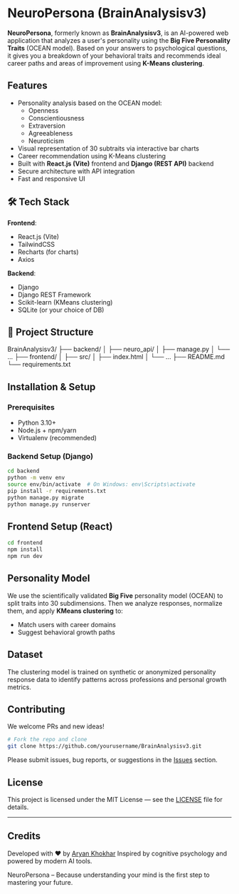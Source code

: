 #  NeuroPersona (BrainAnalysisv3)

**NeuroPersona**, formerly known as **BrainAnalysisv3**, is an AI-powered web application that analyzes a user's personality using the **Big Five Personality Traits** (OCEAN model). Based on your answers to psychological questions, it gives you a breakdown of your behavioral traits and recommends ideal career paths and areas of improvement using **K-Means clustering**.

## Features

- Personality analysis based on the OCEAN model:
  - Openness
  - Conscientiousness
  - Extraversion
  - Agreeableness
  - Neuroticism
- Visual representation of 30 subtraits via interactive bar charts
- Career recommendation using K-Means clustering
- Built with **React.js (Vite)** frontend and **Django (REST API)** backend
- Secure architecture with API integration
- Fast and responsive UI

## 🛠 Tech Stack

**Frontend**:
- React.js (Vite)
- TailwindCSS
- Recharts (for charts)
- Axios

**Backend**:
- Django
- Django REST Framework
- Scikit-learn (KMeans clustering)
- SQLite (or your choice of DB)

## 📂 Project Structure


BrainAnalysisv3/
├── backend/
│   ├── neuro\_api/
│   ├── manage.py
│   └── ...
├── frontend/
│   ├── src/
│   ├── index.html
│   └── ...
├── README.md
└── requirements.txt



## Installation & Setup

### Prerequisites

- Python 3.10+
- Node.js + npm/yarn
- Virtualenv (recommended)


### Backend Setup (Django)

```bash
cd backend
python -m venv env
source env/bin/activate  # On Windows: env\Scripts\activate
pip install -r requirements.txt
python manage.py migrate
python manage.py runserver
```



## Frontend Setup (React)

```bash
cd frontend
npm install
npm run dev
```

## Personality Model

We use the scientifically validated **Big Five** personality model (OCEAN) to split traits into 30 subdimensions. Then we analyze responses, normalize them, and apply **KMeans clustering** to:

* Match users with career domains
* Suggest behavioral growth paths

## Dataset

The clustering model is trained on synthetic or anonymized personality response data to identify patterns across professions and personal growth metrics.



## Contributing

We welcome PRs and new ideas!

```bash
# Fork the repo and clone
git clone https://github.com/yourusername/BrainAnalysisv3.git
```

Please submit issues, bug reports, or suggestions in the [Issues](https://github.com/yourusername/BrainAnalysisv3/issues) section.

## License

This project is licensed under the MIT License — see the [LICENSE](LICENSE) file for details.

---

## Credits

Developed with ❤️ by [Aryan Khokhar](https://www.linkedin.com/in/aryan-khokhar/)
Inspired by cognitive psychology and powered by modern AI tools.


NeuroPersona – Because understanding your mind is the first step to mastering your future.


